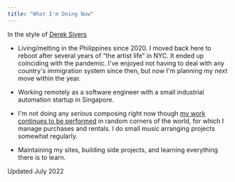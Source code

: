 ```yaml
---
title: "What I'm Doing Now"
---
```


In the style of [Derek Sivers](https://nownownow.com/about)

- Living/melting in the Philippines since 2020. I moved back here to reboot after several years of “the artist life” in NYC. It ended up coinciding with the pandemic. I've enjoyed not having to deal with any country's immigration system since then, but now I'm planning my next move within the year.

- Working remotely as a software engineer with a small industrial automation startup in Singapore.

- I'm not doing any _serious_ composing right now though [my work continues to be performed](https://music.cerdenia.com/news) in random corners of the world, for which I manage purchases and rentals. I do small music arranging projects somewhat regularly.

- Maintaining my sites, building side projects, and learning everything there is to learn.

<p class="small text-muted">Updated July 2022</p>